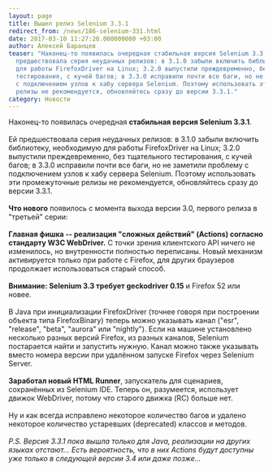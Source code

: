 ```yaml
---
layout: page
title: Вышел релиз Selenium 3.3.1
redirect_from: /news/186-selenium-331.html
date: 2017-03-10 11:27:20.000000000 +03:00
author: Алексей Баранцев
teaser: "Наконец-то появилась очередная стабильная версия Selenium 3.3.1. Ей
  предшествовала серия неудачных релизов: в 3.1.0 забыли включить библиотеку, необходимую
  для работы FirefoxDriver на Linux; 3.2.0 выпустили преждевременно, без тщательного
  тестирования, с кучей багов; в 3.3.0 исправили почти все баги, но не заметили проблему
  с подключением узлов к хабу сервера Selenium. Поэтому использовать эти промежуточные
  релизы не рекомендуется, обновляйтесь сразу до версии 3.3.1."
category: Новости
---
```

<div>Наконец-то появилась очередная <strong>стабильная версия Selenium 3.3.1</strong>.</div>
<div> </div>
<div>Ей предшествовала серия неудачных релизов: в 3.1.0 забыли включить библиотеку, необходимую для работы FirefoxDriver на Linux; 3.2.0 выпустили преждевременно, без тщательного тестирования, с кучей багов; в 3.3.0 исправили почти все баги, но не заметили проблему с подключением узлов к хабу сервера Selenium. Поэтому использовать эти промежуточные релизы не рекомендуется, обновляйтесь сразу до версии 3.3.1.</div>
<div> </div>
<div><strong>Что нового</strong> появилось с момента выхода версии 3.0, первого релиза в "третьей" серии:</div>
<div> </div>
<div><strong>Главная фишка -- реализация "сложных действий" (Actions) согласно стандарту W3C WebDriver.</strong> С точки зрения клиентского API ничего не изменилось, но внутренности полностью переписаны. Новый механизм активируется только при работе с Firefox, для других браузеров продолжает использоваться старый способ.</div>
<div> </div>
<div><strong>Внимание: Selenium 3.3 требует geckodriver 0.15</strong> и Firefox 52 или новее.</div>
<div> </div>
<div>В Java при инициализации FirefoxDriver (точнее говоря при построении объекта типа FirefoxBinary) теперь можно указывать канал ("esr", "release", "beta", "aurora" или "nightly"). Если на машине установлено несколько разных версий Firefox, из разных каналов, Selenium постарается найти и запустить нужную. Канал можно также указывать вместо номера версии при удалённом запуске Firefox через Selenium Server.</div>
<div> </div>
<div><strong>Заработал новый HTML Runner</strong>, запускатель для сценариев, сохранённых из Selenium IDE. Теперь он, разумеется, использует движок WebDriver, потому что старого движка (RC) больше нет.</div>
<div> </div>
<div>Ну и как всегда исправлено некоторое количество багов и удалено некоторое количество устаревших (deprecated) классов и методов.</div>
<div> </div>
<div><em>P.S. Версия 3.3.1 пока вышла только для Java, реализации на других языках отстают... Есть вероятность, что в них Actions будут доступны уже только в следующей версии 3.4 или даже позже...</em></div>
